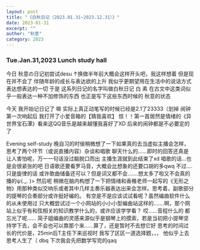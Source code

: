 ```yaml
---
layout: post
title: "《白秋日记（2023.01.31~2023.12.31）》"
date: 2023-01-31
excerpt: ""
auther: "秋意"
category: 2023
---
```


### Tue.Jan.31,2023 Lunch study hall
今日 秋意の日记初尝试desu
↑换做半年前大概会这样开头吧，我这样想着
但是现在并不会了 伴随年龄的成长与表达欲的上升 我似乎更期望用在生活中的说话方式表达想表达的一切
于是 这系列日记的名字叫做白秋日记 白 素 在古文中这类词似乎一般表达一种不加修饰的东西 也正是写下这些东西时候的 秋意的状态

今天 我开始记日记了
嘛 实际上真正动笔写的时候已经是2.1了23333（划掉
闹钟第一次响起后 我打开了小爱音箱的【猜我喜欢】
惊！！第一首居然是情绪的《异世界宝石潭》看来这QQ音乐是越来越懂我喜好了XD 后来的闹钟都是不必要定的了

Evening self-study
晚自习的时侯稍微想了一下如果真的去当虚拟主播会怎样，思考了两个环节（或说直播内容）杂谈和唱歌
聊天什么的......即时的回答还真是让人害怕呢，万一一句话没过脑脱口而出 主播生涯就到此结束了xd 
唱歌的话...也是会很紧张的吧 日语歌还要看罗马音，大概会比想象的还要口胡的多qwq
不过....只是旋律的话 或许歌曲储备还可以？但是词又都不会.......想太多了啦又不会真的播的ψ(._. )>
然后呢 稍微在脑内构想了一下把情绪和香椎老师一起写的《无形之物》用那种类似交响乐或者其中几样主奏乐器表达出来会怎样。思考着，副歌部分的提琴的合奏部分或许挺好编的。
有空是不是应该试试看呢？虽然编曲软件什么的从未使用过 只大概尝试过一个小网站的小小小型编曲站这样的.......啊，那个网站上似乎有和弦相关的知识教学什么的，或许应该学学看？
哎......音程什么的 都忘光了呢......
简子姐编曲的灵感来源似乎是钢琴上的摸索，若是当初把小提琴坚持学下去，会不会也可以靠那个来......算了，还是暂时不去想它好
思考的时间过长的代价是，25min后T主任下来巡视时 我写了区区一道选择题，，，
他似乎上去思考人生了（
dbq 下次我会先把数学写完的qaq

